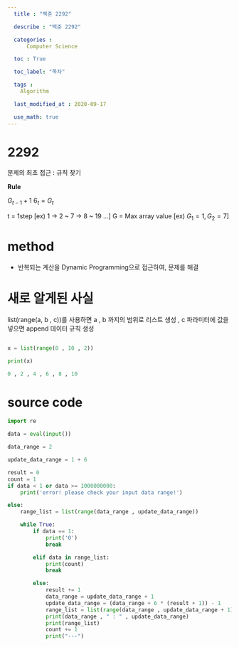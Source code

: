 ```yaml
---
  title : "백준 2292"

  describe : "백준 2292"

  categories : 
      Computer Science

  toc : True

  toc_label: "목차"

  tags : 
    Algorithm

  last_modified_at : 2020-09-17

  use_math: true
---
```


# 2292

문제의 최초 접근 : 규칙 찾기

**Rule** <br>

$G_{t - 1} + 1 ~ 6_t = G_t$

t = 1step [ex) 1 -> 2 ~ 7 -> 8 ~ 19 ...]
G = Max array value [ex) $G_1 = 1 , G_2 = 7$]

# method

* 반복되는 계산을 Dynamic Programming으로 접근하여, 문제를 해결

# 새로 알게된 사실

list(range(a, b , c))를 사용하면 a , b 까지의 범위로 리스트 생성 , c 파라미터에 값을 넣으면 append 데이터 규칙 생성 

```python

x = list(range(0 , 10 , 2))

print(x)

0 , 2 , 4 , 6 , 8 , 10
```
# source code
```python
import re

data = eval(input())

data_range = 2

update_data_range = 1 + 6 

result = 0
count = 1
if data < 1 or data >= 1000000000:
    print('error! please check your input data range!')

else:
    range_list = list(range(data_range , update_data_range))

    while True:
        if data == 1:
            print('0')
            break

        elif data in range_list:
            print(count)
            break

        else:
            result += 1
            data_range = update_data_range + 1
            update_data_range = (data_range + 6 * (result + 1)) - 1
            range_list = list(range(data_range , update_data_range + 1))
            print(data_range , " : " , update_data_range)
            print(range_list)
            count += 1
            print("---")
```